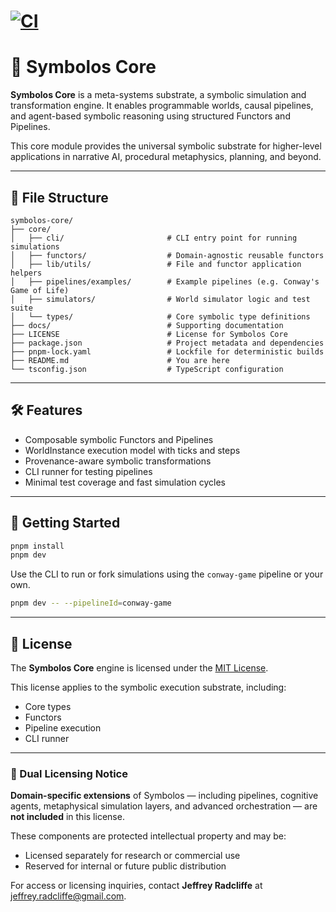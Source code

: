 # [![CI](https://github.com/radcliffetch/symbolos-core/actions/workflows/ci.yml/badge.svg)](https://github.com/radcliffetch/symbolos-core/actions/workflows/ci.yml)

# 🧠 Symbolos Core

**Symbolos Core** is a meta-systems substrate, a symbolic simulation and transformation engine. It enables programmable worlds, causal pipelines, and agent-based symbolic reasoning using structured Functors and Pipelines.

This core module provides the universal symbolic substrate for higher-level applications in narrative AI, procedural metaphysics, planning, and beyond.

---

## 📁 File Structure

```
symbolos-core/
├── core/
│   ├── cli/                       # CLI entry point for running simulations
│   ├── functors/                  # Domain-agnostic reusable functors
│   ├── lib/utils/                 # File and functor application helpers
│   ├── pipelines/examples/        # Example pipelines (e.g. Conway's Game of Life)
│   ├── simulators/                # World simulator logic and test suite
│   └── types/                     # Core symbolic type definitions
├── docs/                          # Supporting documentation
├── LICENSE                        # License for Symbolos Core
├── package.json                   # Project metadata and dependencies
├── pnpm-lock.yaml                 # Lockfile for deterministic builds
├── README.md                      # You are here
└── tsconfig.json                  # TypeScript configuration
```

---

## 🛠 Features

- Composable symbolic Functors and Pipelines
- WorldInstance execution model with ticks and steps
- Provenance-aware symbolic transformations
- CLI runner for testing pipelines
- Minimal test coverage and fast simulation cycles

---

## 🚀 Getting Started

```bash
pnpm install
pnpm dev
```

Use the CLI to run or fork simulations using the `conway-game` pipeline or your own.

```bash
pnpm dev -- --pipelineId=conway-game
```

---

## 🧩 License

The **Symbolos Core** engine is licensed under the [MIT License](./LICENSE).

This license applies to the symbolic execution substrate, including:
- Core types
- Functors
- Pipeline execution
- CLI runner

---

### 🔐 Dual Licensing Notice

**Domain-specific extensions** of Symbolos — including pipelines, cognitive agents, metaphysical simulation layers, and advanced orchestration — are **not included** in this license.

These components are protected intellectual property and may be:
- Licensed separately for research or commercial use
- Reserved for internal or future public distribution

For access or licensing inquiries, contact **Jeffrey Radcliffe** at [jeffrey.radcliffe@gmail.com](mailto:jeffrey.radcliffe@gmail.com).